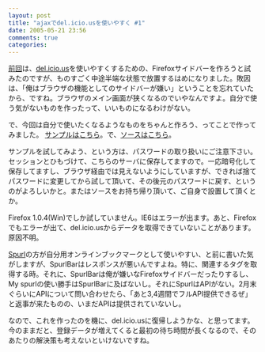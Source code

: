 ```yaml
---
layout: post
title: "ajaxでdel.icio.usを使いやすく #1"
date: 2005-05-21 23:56
comments: true
categories: 
---
```

<p class="entryBody">
<a href="http://mizzy.org/program/deliciousBar00.html" target="_blank">前回</a>は、<a href="http://del.icio.us" target="_blank">del.icio.us</a>を使いやすくするための、Firefoxサイドバーを作ろうと試みたのですが、ものすごく中途半端な状態で放置するはめになりました。敗因は、「俺はブラウザの機能としてのサイドバーが嫌い」ということを忘れていたから、ですね。ブラウザのメイン画面が狭くなるのでいやなんですよ。自分で使う気がないものを作ったって、いいものになるわけがない。
</p>

<p class="entryBody">
で、今回は自分で使いたくなるようなものをちゃんと作ろう、ってことで作ってみました。
<a href="http://mizzy.org/md/" target="_blank">サンプルはこちら</a>。で、<a href="http://mizzy.org/archives/MyDelicious.tar.gz">ソースはこちら</a>。 
</p>

<p class="entryBody">
サンプルを試してみよう、という方は、パスワードの取り扱いにご注意下さい。セッションとひもづけて、こちらのサーバに保存してますので。一応暗号化して保存してますし、ブラウザ経由では見えないようにしていますが、できれば捨てパスワードに変更してから試して頂いて、その後元のパスワードに戻す、というのがよろしいかと。またはソースをお持ち帰り頂いて、ご自身で設置して頂くとか。
</p>

<p class="entryBody">
Firefox 1.0.4(Win)でしか試していません。IE6はエラーが出ます。あと、Firefoxでもエラーが出て、del.icio.usからデータを取得できていないことがあります。原因不明。
</p>

<p class="entryBody">
<a href="http://www.spurl.net" target="_blank">Spurl</a>の方が自分用オンラインブックマークとして使いやすい、と前に書いた気がしますが、SpurlBarはレスポンスが悪いんですよね。特に、関連するタグを取得する時。それに、SpurlBarは俺が嫌いなFirefoxサイドバーだったりするし、My spurlの使い勝手はSpurlBarに及ばないし。それにSpurlはAPIがない。2月末ぐらいにAPIについて問い合わせたら、「あと3,4週間でフルAPI提供できるぜ」と返事が来たものの、いまだAPIは提供されていないし。
</p>

<p class="entryBody">
なので、これを作ったのを機に、del.icio.usに復帰しようかな、と思ってます。今のままだと、登録データが増えてくると最初の待ち時間が長くなるので、そのあたりの解決策も考えないといけないですね。
</p>